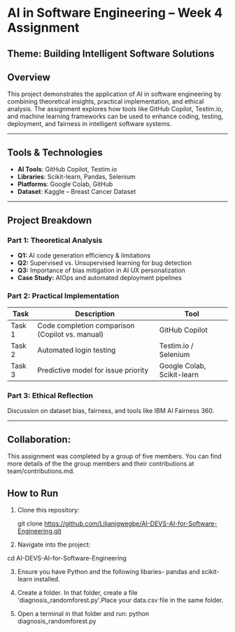 # AI in Software Engineering – Week 4 Assignment  
**Theme:** Building Intelligent Software Solutions  
---

## Overview

This project demonstrates the application of AI in software engineering by combining theoretical insights, practical implementation, and ethical analysis. The assignment explores how tools like GitHub Copilot, Testim.io, and machine learning frameworks can be used to enhance coding, testing, deployment, and fairness in intelligent software systems.

---

##  Tools & Technologies

- **AI Tools**: GitHub Copilot, Testim.io
- **Libraries**: Scikit-learn, Pandas, Selenium
- **Platforms**: Google Colab, GitHub
- **Dataset**: Kaggle – Breast Cancer Dataset

---

##  Project Breakdown

### Part 1: Theoretical Analysis
- **Q1:** AI code generation efficiency & limitations
- **Q2:** Supervised vs. Unsupervised learning for bug detection
- **Q3:** Importance of bias mitigation in AI UX personalization
- **Case Study:** AIOps and automated deployment pipelines

###  Part 2: Practical Implementation

| Task | Description | Tool |
|------|-------------|------|
| Task 1 | Code completion comparison (Copilot vs. manual) | GitHub Copilot |
| Task 2 | Automated login testing | Testim.io / Selenium |
| Task 3 | Predictive model for issue priority | Google Colab, Scikit-learn |

### Part 3: Ethical Reflection
Discussion on dataset bias, fairness, and tools like IBM AI Fairness 360.

---
## Collaboration:
This assignment was completed by a group of five members. You can find more details of the the group members and their contributions at team/contributions.md.

##  How to Run

1. Clone this repository:
   
   git clone https://github.com/Lilianigwegbe/AI-DEVS-AI-for-Software-Engineering.git

2. Navigate into the project:

cd AI-DEVS-AI-for-Software-Engineering

3. Ensure you have Python and the following libaries- pandas and scikit-learn installed.

4. Create a folder. In that folder, create a file 'diagnosis_randomforest.py'.Place your data.csv file in the same folder.

5. Open a terminal in that folder and run:
python diagnosis_randomforest.py




